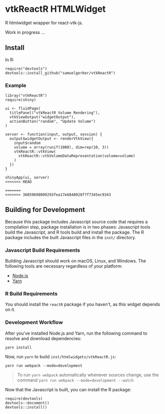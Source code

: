# vtkReactR HTMLWidget

R htmlwidget wrapper for react-vtk-js.

Work in progress ...

## Install

In R:

```
require("devtools")
devtools::install_github("samuelgerber/vtkReactR")
```


### Example

```
libray("vtkReactR")
require(shiny)

ui <- fluidPage(
  titlePanel("vtkReactR Volume Rendering"),
  vtkViewOutput("widgetOutput"),
  actionButton("random", "Update Volume")
)

server <- function(input, output, session) {
  output$widgetOutput <- renderVtkView({
    input$random
    volume = array(runif(1000), dim=rep(10, 3))
    vtkReactR::vtkView(
      vtkReactR::vtkVolumeDataRepresentation(volume=volume)
    )
  })
}

shinyApp(ui, server)
<<<<<<< HEAD

=======
>>>>>>> 36059698009293fea17e6848928f7f7345ec9343
```



## Building for Development

Because this package includes Javascript source code that requires a compilation step,
package installation is in two phases: Javascript tools build the Javascript, and R tools
build and install the package. The R package includes the built Javascript files in the `inst/` directory.

### Javascript Build Requirements

Building Javascript should work on macOS, Linux, and Windows. The following tools are necessary regardless of your platform:

- [Node.js](https://nodejs.org/en/)
- [Yarn](https://yarnpkg.com/en/)

### R Build Requirements

You should install the `reactR` package if you haven't, as this widget depends on it.


### Development Workflow

After you've installed Node.js and Yarn, run the following command to resolve and download dependencies:

```
yarn install
```

Now, run `yarn` to build `inst/htmlwidgets/vtkReactR.js`:

```
yarn run webpack --mode=development
```

> To run `yarn webpack` automatically whenever sources change, use the command `yarn run webpack --mode=development --watch`

Now that the Javascript is built, you can install the R package:

```
require(devtools)
devtools::document()
devtools::install()
```


